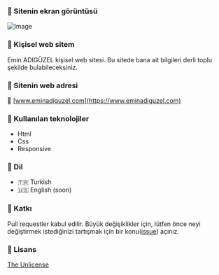 ### :pushpin: Sitenin ekran görüntüsü
![Image](https://i.hizliresim.com/sfrkelk.jpg)

### :pushpin: Kişisel web sitem
Emin ADIGÜZEL kişisel web sitesi.
Bu sitede bana ait bilgileri derli toplu şekilde bulabileceksiniz.

### :pushpin: Sitenin web adresi
 :rocket: [www.eminadiguzel.com](https://www.eminadiguzel.com)  
 
### :pushpin: Kullanılan teknolojiler
* Html
* Css
* Responsive

### :pushpin: Dil
* :tr: Turkish
* :us: English (soon)

### :pushpin: Katkı
Pull requestler kabul edilir. Büyük değişiklikler için, lütfen önce neyi değiştirmek istediğinizi tartışmak için bir konu([issue](https://github.com/emin45/Kisisel-web-sitem/issues)) açınız.


### :pushpin: Lisans
[The Unlicense](https://choosealicense.com/licenses/unlicense/)
